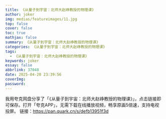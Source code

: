 ```yaml
---
title: 《从量子到宇宙：北师大赵峥教授的物理课》
author: joker
img: medias/featureimages/11.jpg
top: false
cover: false
toc: true
mathjax: false
summary: 《从量子到宇宙：北师大赵峥教授的物理课》
categories: 《从量子到宇宙：北师大赵峥教授的物理课》
tags:
  - 《从量子到宇宙：北师大赵峥教授的物理课》
keywords: joker
essay: false
abbrlink: 37048
date: 2025-04-20 23:39:56
coverImg:
password:
---
```


我用夸克网盘分享了「《从量子到宇宙：北师大赵峥教授的物理课》」，点击链接即可保存。打开「夸克APP」，无需下载在线播放视频，畅享原画5倍速，支持电视投屏。
链接：https://pan.quark.cn/s/defb13951f3d
